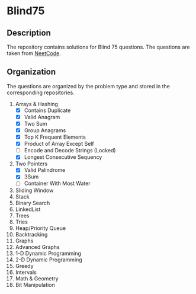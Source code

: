 # Blind75

## Description
The repository contains solutions for Blind 75 questions. The questions are taken from [NeetCode](https://neetcode.io/practice).

## Organization 
The questions are organized by the problem type and stored in the corresponding repositories.

1. Arrays & Hashing
   - [x] Contains Duplicate
   - [x] Valid Anagram
   - [x] Two Sum
   - [x] Group Anagrams
   - [x] Top K Frequent Elements
   - [x] Product of Array Except Self
   - [ ] Encode and Decode Strings (Locked)
   - [x] Longest Consecutive Sequency
2. Two Pointers
   - [x] Valid Palindrome
   - [x] 3Sum
   - [ ] Container With Most Water
4. Sliding Window
5. Stack
6. Binary Search
7. LinkedList
8. Trees
9. Tries
10. Heap/Priority Queue
11. Backtracking
12. Graphs
13. Advanced Graphs
14. 1-D Dynamic Programming
15. 2-D Dynamic Programming
16. Greedy
17. Intervals
18. Math & Geometry
19. Bit Manipulation  
